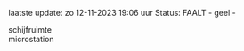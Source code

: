 laatste update: 
zo 12-11-2023 19:06   uur 
Status: FAALT - geel - 
<div class="service Y">schijfruimte</div><div class="service Y">microstation</div>